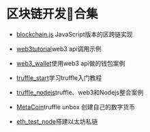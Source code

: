 # 区块链开发合集

- [blockchain.js](https://github.com/cooleye/blockchain.js) JavaScript版本的区跨链实现

- [web3tutorial](https://github.com/cooleye/web3tutorial)web3 api调用示例

- [web3_wallet](https://github.com/cooleye/web3_wallet)使用web3 api做的钱包案例

- [truffle_start](https://github.com/cooleye/truffle_start)学习truffle入门教程

- [truffle_nodejs](https://github.com/cooleye/truffle_nodejs)truffle、web3和Nodejs整合案例

- [MetaCoin](https://github.com/cooleye/MetaCoin)truffle unbox 创建自己的数字货币
- [eth_test_node](https://github.com/cooleye/eth_test_node)搭建以太坊私链